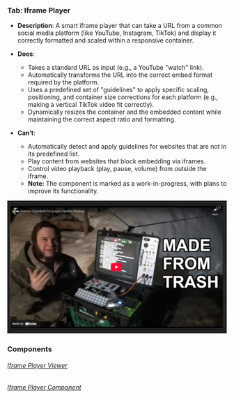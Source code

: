 
### Tab: Iframe Player

- **Description**: A smart iframe player that can take a URL from a common social media platform (like YouTube, Instagram, TikTok) and display it correctly formatted and scaled within a responsive container.

- **Does**:

    - Takes a standard URL as input (e.g., a YouTube "watch" link).
    - Automatically transforms the URL into the correct embed format required by the platform.
    - Uses a predefined set of "guidelines" to apply specific scaling, positioning, and container size corrections for each platform (e.g., making a vertical TikTok video fit correctly).
    - Dynamically resizes the container and the embedded content while maintaining the correct aspect ratio and formatting.

- **Can’t**:
   
    - Automatically detect and apply guidelines for websites that are not in its predefined list.
    - Play content from websites that block embedding via iframes.
    - Control video playback (play, pause, volume) from outside the iframe.
    - **Note:** The component is marked as a work-in-progress, with plans to improve its functionality.


![iframe_player.webp](/_RESOURCES/IMAGES/iframe_player.webp)




### Components

###### [Iframe Player Viewer](D.q.iframeplayer.viewer.md)

###### [Iframe Player Component](D.q.iframeplayer.component.md)
